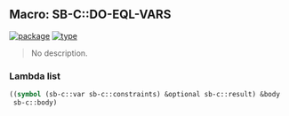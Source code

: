 ## Macro: SB-C::DO-EQL-VARS
[![package](https://img.shields.io/badge/Package-SB--C-5f9ea0.svg?style=social&colorA=999999)](../) [![type](https://img.shields.io/badge/Type-Macro-5f9ea0.svg?style=social&colorA=999999)](../#macro) 

> No description.

### Lambda list
```cl
((symbol (sb-c::var sb-c::constraints) &optional sb-c::result) &body
 sb-c::body)
```
